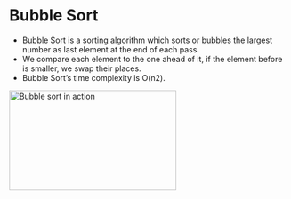 # Bubble Sort

<ul>
  <li>Bubble Sort is a sorting algorithm which sorts or bubbles the largest number as last element at the end of each pass.</li>
  <li>We compare each element to the one ahead of it, if the element before is smaller, we swap their places.</li>
  <li>Bubble Sort’s time complexity is O(n2).</li>
</ul>

<p>
   <img src="https://upload.wikimedia.org/wikipedia/commons/c/c8/Bubble-sort-example-300px.gif" alt="Bubble sort in action" width="300" height="180">
</p>
